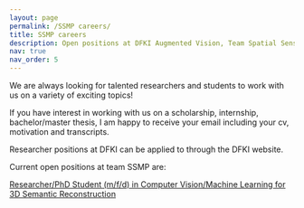 ```yaml
---
layout: page
permalink: /SSMP careers/
title: SSMP careers
description: Open positions at DFKI Augmented Vision, Team Spatial Sensing and Machine Perception
nav: true
nav_order: 5
---
```


We are always looking for talented researchers and students to work with us on a variety of exciting topics!

If you have interest in working with us on a scholarship, internship, bachelor/master thesis, I am happy to receive your email including your cv, motivation and transcripts.

Researcher positions at DFKI can be applied to through the DFKI website.

Current open positions at team SSMP are:

<a href="https://jobs.dfki.de/en/vacancy/en-wissenschaftliche-mitarbeitende-m-w-d-im-bereich-computer-vision-509024.html"> Researcher/PhD Student (m/f/d) in Computer Vision/Machine Learning for 3D Semantic Reconstruction
